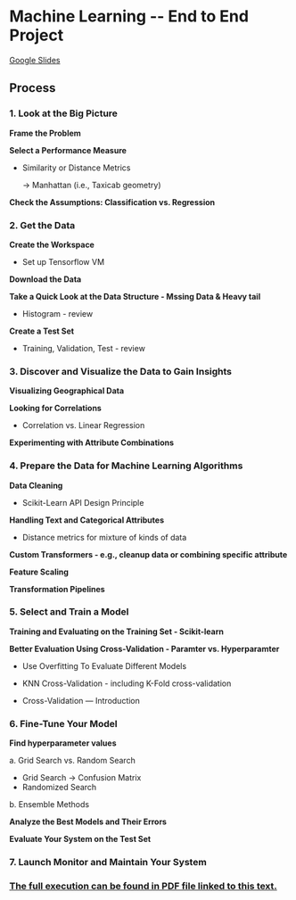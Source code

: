 # Machine Learning -- End to End Project
[Google Slides](https://docs.google.com/presentation/d/17A6ma6qqEcQUDxq6FxUdST2OzvcaLChip_qdgFmpB3o/edit?usp=sharing)

## Process

### 1. Look at the Big Picture

**Frame the Problem**

**Select a Performance Measure**

   * Similarity or Distance Metrics
    
        -> Manhattan (i.e., Taxicab geometry)
        
**Check the Assumptions: Classification vs. Regression**

### 2. Get the Data

**Create the Workspace**
  
  * Set up Tensorflow VM 
      
**Download the Data** 

**Take a Quick Look at the Data Structure - Mssing Data & Heavy tail** 

   * Histogram - review 
      
**Create a Test Set** 

   * Training, Validation, Test - review
      

### 3. Discover and Visualize the Data to Gain Insights

**Visualizing Geographical Data** 

**Looking for Correlations** 

   * Correlation vs. Linear Regression
    
**Experimenting with Attribute Combinations**


### 4. Prepare the Data for Machine Learning Algorithms

**Data Cleaning**

   * Scikit-Learn API Design Principle
    
**Handling Text and Categorical Attributes**

   * Distance metrics for mixture of kinds of data
    
**Custom Transformers - e.g., cleanup data or combining specific attribute**

**Feature Scaling**

**Transformation Pipelines**


### 5. Select and Train a Model

**Training and Evaluating on the Training Set - Scikit-learn**

**Better Evaluation Using Cross-Validation - Paramter vs. Hyperparamter**

  * Use Overfitting To Evaluate Different Models
      
  * KNN Cross-Validation - including K-Fold cross-validation
      
  * Cross-Validation — Introduction
      

### 6. Fine-Tune Your Model

**Find hyperparameter values**

  a. Grid Search vs. Random Search
  * Grid Search
      -> Confusion Matrix
  * Randomized Search
        
  b. Ensemble Methods
    
**Analyze the Best Models and Their Errors**

**Evaluate Your System on the Test Set**


### 7. Launch Monitor and Maintain Your System

### [The full execution can be found in PDF file linked to this text.]()
